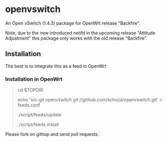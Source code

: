 openvswitch
===========

An Open vSwitch (1.4.3) package for OpenWrt release "Backfire".

Note, due to the new introduced netifd in the upcoming release "Attitude Adjustment" this package only works with the old release "Backfire".

Installation
------------

The best is to integrate this as a feed in OpenWrt

### Installation in OpenWrt

> cd $TOPDIR
> 
> echo 'src-git openvswitch git://github.com/schuza/openvswitch.git' > feeds.conf
>
> ./script/feeds/update
>
> ./script/feeds install


Please fork on githup and send pull requests.
